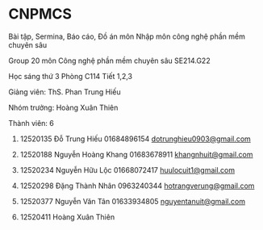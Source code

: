 # CNPMCS
Bài tập, Sermina, Báo cáo, Đồ án môn Nhập môn công nghệ phần mềm chuyên sâu

Group 20 môn Công nghệ phần mềm chuyên sâu SE214.G22

Học sáng thứ 3 Phòng C114 Tiết 1,2,3

Giảng viên: ThS. Phan Trung Hiếu 

Nhóm trưởng: Hoàng Xuân Thiên

Thành viên: 6

1. 12520135 Đỗ Trung Hiếu 01684896154 dotrunghieu0903@gmail.com

2. 12520188 Nguyễn Hoàng Khang 01683678911 khangnhuit@gmail.com

3. 12520234 Nguyễn Hữu Lộc 01668072417 huulocuit1@gmail.com

4. 12520298 Đặng Thành Nhân 0963240344 hotrangverung@gmail.com

5. 12520377 Nguyễn Văn Tân 01633934805 nguyentanuit@gmail.com

6. 12520411 Hoàng Xuân Thiên
